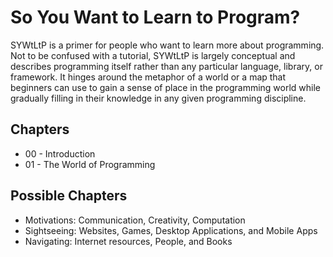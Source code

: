 # So You Want to Learn to Program?

SYWtLtP is a primer for people who want to learn more about programming. Not to be confused with a tutorial, SYWtLtP is largely conceptual and describes programming itself rather than any particular language, library, or framework. It hinges around the metaphor of a world or a map that beginners can use to gain a sense of place in the programming world while gradually filling in their knowledge in any given programming discipline.

## Chapters

* 00 - Introduction
* 01 - The World of Programming

## Possible Chapters

* Motivations: Communication, Creativity, Computation
* Sightseeing: Websites, Games, Desktop Applications, and Mobile Apps
* Navigating: Internet resources, People, and Books